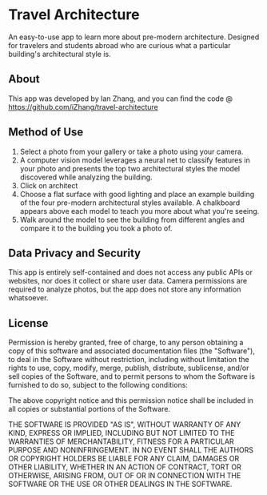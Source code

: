 # Travel Architecture 

An easy-to-use app to learn more about pre-modern architecture. Designed for travelers and students abroad who are curious what a particular building's architectural style is.

## About

This app was developed by Ian Zhang, and you can find the code @ https://github.com/iZhang/travel-architecture

## Method of Use

1. Select a photo from your gallery or take a photo using your camera.
2. A computer vision model leverages a neural net to classify features in your photo and presents the top two architectural styles the model discovered while analyzing the building.
3. Click on architect
4. Choose a flat surface with good lighting and place an example building of the four pre-modern architectural styles available. A chalkboard appears above each model to teach you more about what you're seeing.
5. Walk around the model to see the building from different angles and compare it to the building you took a photo of. 

## Data Privacy and Security

This app is entirely self-contained and does not access any public APIs or websites, nor does it collect or share user data. Camera permissions are required to analyze photos, but the app does not store any information whatsoever. 

## License

Permission is hereby granted, free of charge, to any person obtaining a copy of this software and associated documentation files (the "Software"), to deal in the Software without restriction, including without limitation the rights to use, copy, modify, merge, publish, distribute, sublicense, and/or sell copies of the Software, and to permit persons to whom the Software is furnished to do so, subject to the following conditions:

The above copyright notice and this permission notice shall be included in all copies or substantial portions of the Software.

THE SOFTWARE IS PROVIDED "AS IS", WITHOUT WARRANTY OF ANY KIND, EXPRESS OR IMPLIED, INCLUDING BUT NOT LIMITED TO THE WARRANTIES OF MERCHANTABILITY, FITNESS FOR A PARTICULAR PURPOSE AND NONINFRINGEMENT. IN NO EVENT SHALL THE AUTHORS OR COPYRIGHT HOLDERS BE LIABLE FOR ANY CLAIM, DAMAGES OR OTHER LIABILITY, WHETHER IN AN ACTION OF CONTRACT, TORT OR OTHERWISE, ARISING FROM, OUT OF OR IN CONNECTION WITH THE SOFTWARE OR THE USE OR OTHER DEALINGS IN THE SOFTWARE.